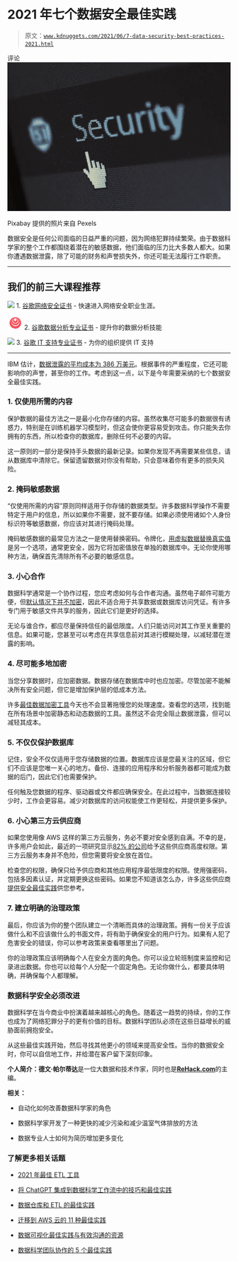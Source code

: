 # 2021 年七个数据安全最佳实践

> 原文：[`www.kdnuggets.com/2021/06/7-data-security-best-practices-2021.html`](https://www.kdnuggets.com/2021/06/7-data-security-best-practices-2021.html)

评论![图示](img/088cb9b6fdefe1da3ec95df04866f1a6.png)

Pixabay 提供的照片来自 Pexels

数据安全是任何公司面临的日益严重的问题，因为网络犯罪持续繁荣。由于数据科学家的整个工作都围绕着潜在的敏感数据，他们面临的压力比大多数人都大。如果你遭遇数据泄露，除了可能的财务和声誉损失外，你还可能无法履行工作职责。

* * *

## 我们的前三大课程推荐

![](img/0244c01ba9267c002ef39d4907e0b8fb.png) 1\. [谷歌网络安全证书](https://www.kdnuggets.com/google-cybersecurity) - 快速进入网络安全职业生涯。

![](img/e225c49c3c91745821c8c0368bf04711.png) 2\. [谷歌数据分析专业证书](https://www.kdnuggets.com/google-data-analytics) - 提升你的数据分析技能

![](img/0244c01ba9267c002ef39d4907e0b8fb.png) 3\. [谷歌 IT 支持专业证书](https://www.kdnuggets.com/google-itsupport) - 为你的组织提供 IT 支持

* * *

IBM 估计，[数据泄露的平均成本为 386 万美元](https://www.ibm.com/security/data-breach)。根据事件的严重程度，它还可能影响你的声誉，甚至你的工作。考虑到这一点，以下是今年需要采纳的七个数据安全最佳实践。

### **1\. 仅使用所需的内容**

保护数据的最佳方法之一是最小化你存储的内容。虽然收集尽可能多的数据很有诱惑力，特别是在训练机器学习模型时，但这会使你更容易受到攻击。你只能失去你拥有的东西，所以检查你的数据库，删除任何不必要的内容。

这一原则的一部分是保持手头数据的最新记录。如果你发现不再需要某些信息，请从数据库中清除它。保留遗留数据对你没有帮助，只会意味着你有更多的损失风险。

### **2\. 掩码敏感数据**

“仅使用所需的内容”原则同样适用于你存储的数据类型。许多数据科学操作不需要特定于用户的信息，所以如果你不需要，就不要存储。如果必须使用诸如个人身份标识符等敏感数据，你应该对其进行掩码处理。

掩码敏感数据的最常见方法之一是使用替换密码。令牌化，[用虚拟数据替换真实值](https://cloud.google.com/architecture/sensitive-data-and-ml-datasets#masking_sensitive_data)是另一个选项，通常更安全，因为它将加密值放在单独的数据库中。无论你使用哪种方法，确保首先清除所有不必要的敏感信息。

### **3\. 小心合作**

数据科学通常是一个协作过程，您应考虑如何与合作者沟通。虽然电子邮件可能方便，但[默认情况下并不加密](https://www.kaseware.com/cybersecurity-awareness-month/)，因此不适合用于共享数据或数据库访问凭证。有许多专门用于敏感文件共享的服务，因此它们是更好的选择。

无论与谁合作，都应尽量保持信任的最低限度。人们只能访问对其工作至关重要的信息。如果可能，您甚至可以考虑在共享信息前对其进行模糊处理，以减轻潜在泄露的影响。

### **4\. 尽可能多地加密**

当您分享数据时，应加密数据。数据存储在数据库中时也应加密。尽管加密不能解决所有安全问题，但它是增加保护层的低成本方法。

许多[最佳数据加密工具](https://rehack.com/featured/the-best-data-encryption-software-of-2020/)今天也不会显著拖慢您的处理速度。查看您的选项，找到能在所有场景中加密静态和动态数据的工具。虽然这不会完全阻止数据泄露，但可以减轻其成本。

### **5\. 不仅仅保护数据库**

记住，安全不仅仅适用于您存储数据的位置。数据库应该是您最关注的区域，但它们不应该是您唯一关心的地方。备份、连接的应用程序和分析服务器都可能成为数据的后门，因此它们也需要保护。

任何触及您数据的程序、驱动器或文件都应确保安全。在此过程中，当数据连接较少时，工作会更容易。减少对数据库的访问权能使工作更轻松，并提供更多保护。

### **6\. 小心第三方云供应商**

如果您使用像 AWS 这样的第三方云服务，务必不要对安全感到自满。不幸的是，许多用户会如此，最近的一项研究显示[82% 的公司](https://www.wiz.io/blog/82-of-companies-unknowingly-give-3rd-parties-access-to-all-their-cloud-data)给予这些供应商高度权限。第三方云服务本身并不危险，但您需要将安全放在首位。

检查您的权限，确保只给予供应商和其他应用程序最低限度的权限。使用强密码，包括多因素认证，并定期更换这些密码。如果您不知道该怎么办，许多这些供应商[提供安全最佳实践](https://docs.aws.amazon.com/IAM/latest/UserGuide/best-practices.html)供您参考。

### **7\. 建立明确的治理政策**

最后，你应该为你的整个团队建立一个清晰而具体的治理政策。拥有一份关于应该做什么和不应该做什么的书面文件，将有助于确保安全的用户行为。如果有人犯了危害安全的错误，你可以参考政策来查看哪里出了问题。

你的治理政策应该明确每个人在安全方面的角色。你可以设立轮班制度来监控和记录进出数据。你也可以给每个人分配一个固定角色。无论你做什么，都要具体明确，并确保每个人都理解。

### **数据科学安全必须改进**

数据科学在当今商业中扮演着越来越核心的角色。随着这一趋势的持续，你的工作也成为了网络犯罪分子的更有价值的目标。数据科学团队必须在这些日益增长的威胁面前拥抱安全。

从这些最佳实践开始，然后寻找其他更小的领域来提高安全性。当你的数据安全时，你可以自信地工作，并给潜在客户留下深刻印象。

**个人简介：德文·帕尔蒂达**是一位大数据和技术作家，同时也是[**ReHack.com**](https://rehack.com/)的主编。

**相关：**

+   自动化如何改善数据科学家的角色

+   数据科学家开发了一种更快的减少污染和减少温室气体排放的方法

+   数据专业人士如何为简历增加更多变化

### 了解更多相关话题

+   [2021 年最佳 ETL 工具](https://www.kdnuggets.com/2021/12/mozart-best-etl-tools-2021.html)

+   [将 ChatGPT 集成到数据科学工作流中的技巧和最佳实践](https://www.kdnuggets.com/2023/05/integrating-chatgpt-data-science-workflows-tips-best-practices.html)

+   [数据仓库和 ETL 的最佳实践](https://www.kdnuggets.com/2023/02/data-warehousing-etl-best-practices.html)

+   [迁移到 AWS 云的 11 种最佳实践](https://www.kdnuggets.com/2023/04/11-best-practices-cloud-data-migration-aws-cloud.html)

+   [数据可视化最佳实践与有效沟通的资源](https://www.kdnuggets.com/2023/04/data-visualization-best-practices-resources-effective-communication.html)

+   [数据科学团队协作的 5 个最佳实践](https://www.kdnuggets.com/2023/06/5-best-practices-data-science-team-collaboration.html)
